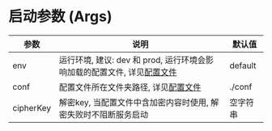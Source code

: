 # 启动参数 (Args)


|参数|说明| 默认值     |
|---|---|---------|
| env |运行环境, 建议: dev 和 prod, 运行环境会影响加载的配置文件, 详见[配置文件](###配置文件) | default |
| conf |配置文件所在文件夹路径, 详见[配置文件](###配置文件)| ./conf |
| cipherKey |解密key, 当配置文件中含加密内容时使用, 解密失败时不阻断服务启动| 空字符串 |